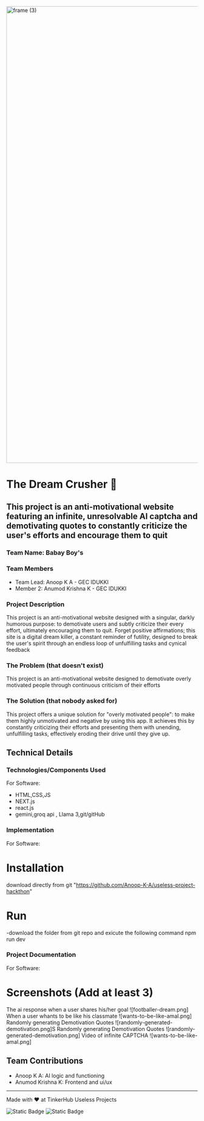 <img width="3188" height="1202" alt="frame (3)" src="https://github.com/user-attachments/assets/517ad8e9-ad22-457d-9538-a9e62d137cd7" />

# The Dream Crusher 🎯

## This project is an anti-motivational website featuring an infinite, unresolvable AI captcha and demotivating quotes to constantly criticize the user's efforts and encourage them to quit

### Team Name: Babay Boy's

### Team Members

- Team Lead: Anoop K A - GEC IDUKKI
- Member 2: Anumod Krishna K - GEC IDUKKI

### Project Description

This project is an anti-motivational website designed with a singular, darkly humorous purpose: to demotivate users and subtly criticize their every effort, ultimately encouraging them to quit. Forget positive affirmations; this site is a digital dream killer, a constant reminder of futility, designed to break the user's spirit through an endless loop of unfulfilling tasks and cynical feedback

### The Problem (that doesn't exist)

This project is an anti-motivational website designed to demotivate overly motivated people through continuous criticism of their efforts

### The Solution (that nobody asked for)

This project offers a unique solution for "overly motivated people": to make them highly unmotivated and negative by using this app. It achieves this by constantly criticizing their efforts and presenting them with unending, unfulfilling tasks, effectively eroding their drive until they give up.

## Technical Details

### Technologies/Components Used

For Software:

- HTML,CSS,JS
- NEXT.js
- react.js
- gemini,groq api , Llama 3,git/gitHub

### Implementation

For Software:

# Installation

download directly from git "https://github.com/Anoop-K-A/useless-project-hackthon"

# Run

-download the folder from git repo and exicute the following command
npm run dev

### Project Documentation

For Software:

# Screenshots (Add at least 3)

The ai response when a user shares his/her goal
![footballer-dream.png]
When a user whants to be like his classmate
![wants-to-be-like-amal.png]
Randomly generating Demotivation Quotes
![randomly-generated-demotivation.png]S
Randomly generating Demotivation Quotes
![randomly-generated-demotivation.png]
Video of infinite CAPTCHA
![wants-to-be-like-amal.png]

## Team Contributions

- Anoop K A: AI logic and functioning
- Anumod Krishna K: Frontend and ui/ux

---

Made with ❤️ at TinkerHub Useless Projects

![Static Badge](https://img.shields.io/badge/TinkerHub-24?color=%23000000&link=https%3A%2F%2Fwww.tinkerhub.org%2F)
![Static Badge](https://img.shields.io/badge/UselessProjects--25-25?link=https%3A%2F%2Fwww.tinkerhub.org%2Fevents%2FQ2Q1TQKX6Q%2FUseless%2520Projects)

